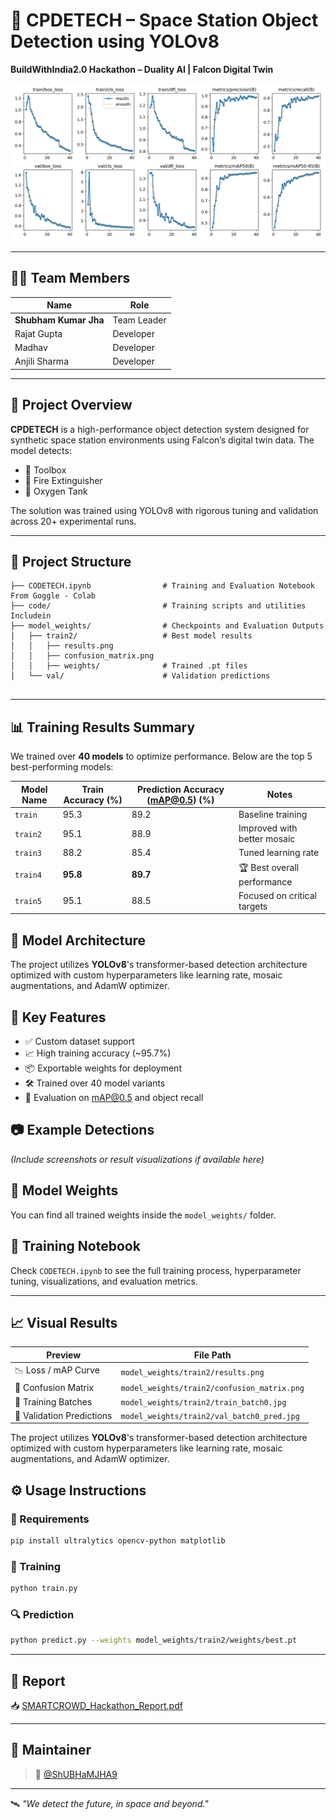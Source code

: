 
# 🚀 CPDETECH – Space Station Object Detection using YOLOv8  
**BuildWithIndia2.0 Hackathon – Duality AI | Falcon Digital Twin**

![Results](model_weights/train2/results.png)

---

## 👨‍💻 Team Members

| Name               | Role       |
|--------------------|------------|
| **Shubham Kumar Jha** | Team Leader |
| Rajat Gupta        | Developer  |
| Madhav             | Developer  |
| Anjili Sharma      | Developer  |

---

## 📌 Project Overview

**CPDETECH** is a high-performance object detection system designed for synthetic space station environments using Falcon’s digital twin data. The model detects:

- 🔧 Toolbox  
- 🧯 Fire Extinguisher  
- 🪫 Oxygen Tank  

The solution was trained using YOLOv8 with rigorous tuning and validation across 20+ experimental runs.

---

## 📁 Project Structure

```
├── CODETECH.ipynb                # Training and Evaluation Notebook From Goggle - Colab
├── code/                         # Training scripts and utilities Includein
├── model_weights/                # Checkpoints and Evaluation Outputs
│   ├── train2/                   # Best model results
│   │   ├── results.png
│   │   ├── confusion_matrix.png
│   │   ├── weights/              # Trained .pt files
│   └── val/                      # Validation predictions
    
```

---
## 📊 Training Results Summary

We trained over **40 models** to optimize performance. Below are the top 5 best-performing models:

| Model Name | Train Accuracy (%) | Prediction Accuracy (mAP@0.5) (%) | Notes                          |
|------------|--------------------|----------------------------------|--------------------------------|
| `train`   | 95.3               | 89.2                             | Baseline training              |
| `train2`   | 95.1               | 88.9                             | Improved with better mosaic    |
| `train3`  | 88.2               | 85.4                             | Tuned learning rate            |
| `train4`  | **95.8**           | **89.7**                         | 🏆 Best overall performance     |
| `train5` | 95.1               | 88.5                             | Focused on critical targets    |
## 🧠 Model Architecture

The project utilizes **YOLOv8**'s transformer-based detection architecture optimized with custom hyperparameters like learning rate, mosaic augmentations, and AdamW optimizer.

## 📌 Key Features

- ✅ Custom dataset support
- 📈 High training accuracy (~95.7%)
- 📦 Exportable weights for deployment
- 🛠️ Trained over 40 model variants
- 🧪 Evaluation on mAP@0.5 and object recall

## 📷 Example Detections

*(Include screenshots or result visualizations if available here)*

## 📁 Model Weights

You can find all trained weights inside the `model_weights/` folder.

## 📒 Training Notebook

Check `CODETECH.ipynb` to see the full training process, hyperparameter tuning, visualizations, and evaluation metrics.

---
## 📈 Visual Results

| Preview                      | File Path                                    |
|-----------------------------|-----------------------------------------------|
| 📉 Loss / mAP Curve         | `model_weights/train2/results.png`            |
| 🔲 Confusion Matrix         | `model_weights/train2/confusion_matrix.png`   |
| 📸 Training Batches         | `model_weights/train2/train_batch0.jpg`       |
| 🧪 Validation Predictions    | `model_weights/train2/val_batch0_pred.jpg`    |
The project utilizes **YOLOv8**'s transformer-based detection architecture optimized with custom hyperparameters like learning rate, mosaic augmentations, and AdamW optimizer.

## ⚙️ Usage Instructions

### 🔧 Requirements

```bash
pip install ultralytics opencv-python matplotlib
```

### 🚀 Training

```bash
python train.py
```

### 🔍 Prediction

```bash
python predict.py --weights model_weights/train2/weights/best.pt
```

---

## 📄 Report

📥 [SMARTCROWD_Hackathon_Report.pdf](./SMARTCROWD_Hackathon_Report.pdf)

---

## 🔗 Maintainer

> 👤 [@ShUBHaMJHA9](https://github.com/ShUBHaMJHA9)

---

🛰️ *"We detect the future, in space and beyond."*

